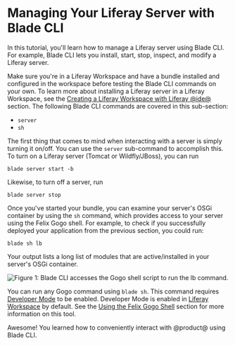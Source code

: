 # Managing Your Liferay Server with Blade CLI [](id=managing-module-projects-with-blade-cli)

In this tutorial, you'll learn how to manage a Liferay server using Blade CLI.
For example, Blade CLI lets you install, start, stop, inspect, and modify a
Liferay server.

Make sure you're in a Liferay Workspace and have a bundle installed and
configured in the workspace before testing the Blade CLI commands on your own.
To learn more about installing a Liferay server in a Liferay Workspace, see the
[Creating a Liferay Workspace with Liferay @ide@](/develop/tutorials/-/knowledge_base/7-1/creating-a-liferay-workspace-with-liferay-ide)
section. The following Blade CLI commands are covered in this sub-section:

- `server`
- `sh`

The first thing that comes to mind when interacting with a server is simply
turning it on/off. You can use the `server` sub-command to accomplish this. To
turn on a Liferay server (Tomcat or Wildfly/JBoss), you can run

    blade server start -b

Likewise, to turn off a server, run

    blade server stop

Once you've started your bundle, you can examine your server's OSGi container by
using the `sh` command, which provides access to your server using the Felix
Gogo shell. For example, to check if you successfully deployed your application
from the previous section, you could run:

    blade sh lb

Your output lists a long list of modules that are active/installed in your
server's OSGi container.

![Figure 1: Blade CLI accesses the Gogo shell script to run the `lb` command.](../../../images/blade-sh.png)

You can run any Gogo command using `blade sh`. This command requires
[Developer Mode](/develop/tutorials/-/knowledge_base/7-1/using-developer-mode-with-themes#setting-developer-mode-for-your-server-using-portal-developer-properties)
to be enabled. Developer Mode is enabled in
[Liferay Workspace](/develop/tutorials/-/knowledge_base/7-1/liferay-workspace)
by default. See the
[Using the Felix Gogo Shell](/develop/reference/-/knowledge_base/7-1/using-the-felix-gogo-shell)
section for more information on this tool.

Awesome! You learned how to conveniently interact with @product@ using Blade
CLI.
